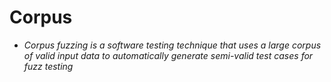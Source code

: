 # Corpus

* _Corpus fuzzing is a software testing technique that uses a large corpus of valid input data to automatically generate semi-valid test cases for fuzz testing_